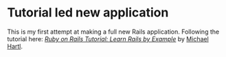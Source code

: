 # Tutorial led new application

This is my first attempt at making a full new Rails application.  Following the
tutorial here:
[*Ruby on Rails Tutorial: Learn Rails by Example*](http://railstutorial.org/) 
by [Michael Hartl](http://michaelhartl.com/).